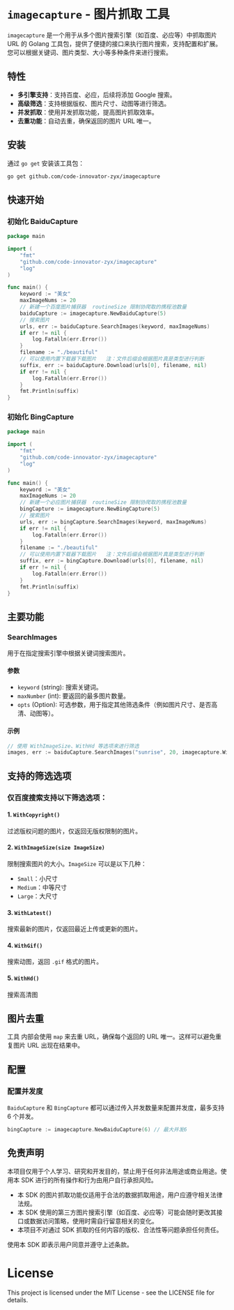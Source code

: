 # `imagecapture` - 图片抓取 工具

`imagecapture` 是一个用于从多个图片搜索引擎（如百度、必应等）中抓取图片 URL 的 Golang
工具包，提供了便捷的接口来执行图片搜索，支持配置和扩展。您可以根据关键词、图片类型、大小等多种条件来进行搜索。

## 特性

- **多引擎支持**：支持百度、必应，后续将添加 Google 搜索。
- **高级筛选**：支持根据版权、图片尺寸、动图等进行筛选。
- **并发抓取**：使用并发抓取功能，提高图片抓取效率。
- **去重功能**：自动去重，确保返回的图片 URL 唯一。

## 安装

通过 `go get` 安装该工具包：

```bash
go get github.com/code-innovator-zyx/imagecapture
```

## 快速开始

### 初始化 BaiduCapture

```go
package main

import (
	"fmt"
	"github.com/code-innovator-zyx/imagecapture"
	"log"
)

func main() {
	keyword := "美女"
	maxImageNums := 20
	// 新建一个百度图片捕获器  routineSize 限制协爬取的携程池数量
	baiduCapture := imagecapture.NewBaiduCapture(5)
	// 搜索图片
	urls, err := baiduCapture.SearchImages(keyword, maxImageNums)
	if err != nil {
		log.Fatalln(err.Error())
	}
	filename := "./beautiful"
	// 可以使用内置下载器下载图片   注：文件后缀会根据图片真是类型进行判断
	suffix, err := baiduCapture.Download(urls[0], filename, nil)
	if err != nil {
		log.Fatalln(err.Error())
	}
	fmt.Println(suffix)
}

```

### 初始化 BingCapture

```go
package main

import (
	"fmt"
	"github.com/code-innovator-zyx/imagecapture"
	"log"
)

func main() {
	keyword := "美女"
	maxImageNums := 20
	// 新建一个必应图片捕获器  routineSize 限制协爬取的携程池数量
	bingCapture := imagecapture.NewBingCapture(5)
	// 搜索图片
	urls, err := bingCapture.SearchImages(keyword, maxImageNums)
	if err != nil {
		log.Fatalln(err.Error())
	}
	filename := "./beautiful"
	// 可以使用内置下载器下载图片   注：文件后缀会根据图片真是类型进行判断
	suffix, err := bingCapture.Download(urls[0], filename, nil)
	if err != nil {
		log.Fatalln(err.Error())
	}
	fmt.Println(suffix)
}
```

## 主要功能

### SearchImages

用于在指定搜索引擎中根据关键词搜索图片。

#### 参数

- `keyword` (string): 搜索关键词。
- `maxNumber` (int): 要返回的最多图片数量。
- `opts` (Option): 可选参数，用于指定其他筛选条件（例如图片尺寸、是否高清、动图等）。

#### 示例

```go
// 使用 WithImageSize、WithHd 等选项来进行筛选
images, err := baiduCapture.SearchImages("sunrise", 20, imagecapture.WithHd(), imagecapture.WithImageSize(imagecapture.Medium))
```

## 支持的筛选选项

### 仅百度搜索支持以下筛选选项：

#### 1. `WithCopyright()`

过滤版权问题的图片，仅返回无版权限制的图片。

#### 2. `WithImageSize(size ImageSize)`

限制搜索图片的大小。`ImageSize` 可以是以下几种：

- `Small`：小尺寸
- `Medium`：中等尺寸
- `Large`：大尺寸

#### 3. `WithLatest()`

搜索最新的图片，仅返回最近上传或更新的图片。

#### 4. `WithGif()`

搜索动图，返回 `.gif` 格式的图片。

#### 5. `WithHd()`

搜索高清图

## 图片去重

工具 内部会使用 `map` 来去重 URL，确保每个返回的 URL 唯一。这样可以避免重复图片 URL 出现在结果中。

## 配置

### 配置并发度

`BaiduCapture` 和 `BingCapture` 都可以通过传入并发数量来配置并发度，最多支持 6 个并发。

```go
bingCapture := imagecapture.NewBaiduCapture(6) // 最大并发6
```

## 免责声明

本项目仅用于个人学习、研究和开发目的，禁止用于任何非法用途或商业用途。使用本 SDK 进行的所有操作和行为由用户自行承担风险。

- 本 SDK 的图片抓取功能仅适用于合法的数据抓取用途，用户应遵守相关法律法规。
- 本 SDK 使用的第三方图片搜索引擎（如百度、必应等）可能会随时更改其接口或数据访问策略，使用时需自行留意相关的变化。
- 本项目不对通过 SDK 抓取的任何内容的版权、合法性等问题承担任何责任。

使用本 SDK 即表示用户同意并遵守上述条款。
# License

This project is licensed under the MIT License - see the LICENSE file for details.